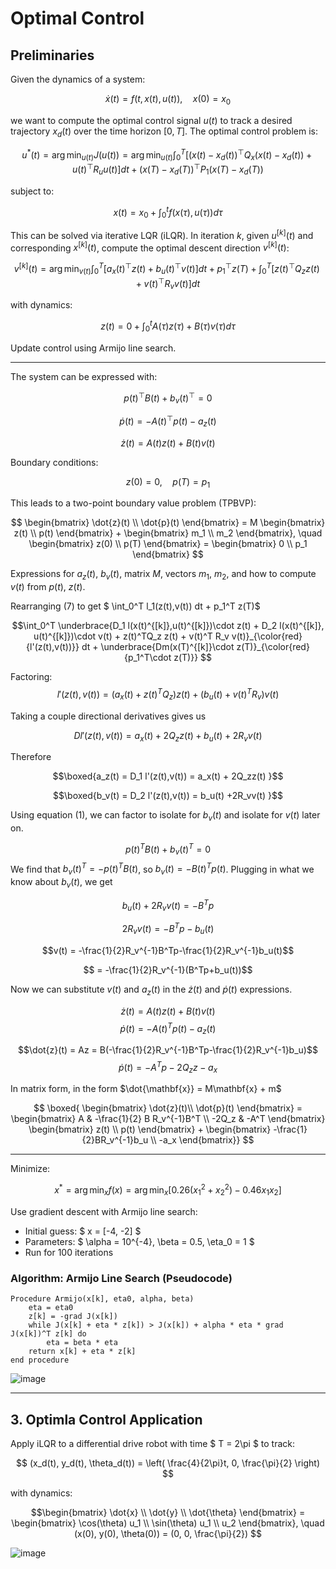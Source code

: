 # Optimal Control


## Preliminaries

Given the dynamics of a system:

$$
\dot{x}(t) = f(t, x(t), u(t)), \quad x(0) = x_0
$$

we want to compute the optimal control signal $u(t)$ to track a desired trajectory $x_d(t)$ over the time horizon $[0, T]$. The optimal control problem is:

$$
u^*(t) = \arg\min_{u(t)} J(u(t)) = \arg\min_{u(t)} \int_0^T \left[ (x(t) - x_d(t))^\top Q_x (x(t) - x_d(t)) + u(t)^\top R_u u(t) \right] dt + (x(T) - x_d(T))^\top P_1 (x(T) - x_d(T))
$$

subject to:

$$
x(t) = x_0 + \int_0^t f(x(\tau), u(\tau)) d\tau
$$

This can be solved via iterative LQR (iLQR). In iteration $k$, given $u^{[k]}(t)$ and corresponding $x^{[k]}(t)$, compute the optimal descent direction $v^{[k]}(t)$:

$$
v^{[k]}(t) = \arg\min_{v(t)} \int_0^T \left[ a_x(t)^\top z(t) + b_u(t)^\top v(t) \right] dt + p_1^\top z(T) + \int_0^T \left[ z(t)^\top Q_z z(t) + v(t)^\top R_v v(t) \right] dt
$$

with dynamics:

$$
z(t) = 0 + \int_0^t A(\tau) z(\tau) + B(\tau) v(\tau) d\tau
$$

Update control using Armijo line search.

---

The system can be expressed with:

$$
p(t)^\top B(t) + b_v(t)^\top = 0
$$

$$
\dot{p}(t) = -A(t)^\top p(t) - a_z(t)
$$

$$
\dot{z}(t) = A(t) z(t) + B(t) v(t)
$$

Boundary conditions:

$$
z(0) = 0, \quad p(T) = p_1
$$

This leads to a two-point boundary value problem (TPBVP): 

$$
\begin{bmatrix}
\dot{z}(t) \\
\dot{p}(t)
\end{bmatrix} = M
\begin{bmatrix}
z(t) \\
p(t)
\end{bmatrix} + 
\begin{bmatrix}
m_1 \\ 
m_2
\end{bmatrix}, \quad 
\begin{bmatrix}
z(0) \\
p(T)
\end{bmatrix} = 
\begin{bmatrix}
0 \\ 
p_1
\end{bmatrix}
$$

Expressions for $a_z(t)$, $b_v(t)$, matrix $M$, vectors $m_1$, $m_2$, and how to compute $v(t)$ from $p(t)$, $z(t)$.


Rearranging (7) to get $ \int_0^T l_1(z(t),v(t)) dt + p_1^T z(T)$

$$\int_0^T \underbrace{D_1 l(x(t)^{[k]},u(t)^{[k]})\cdot z(t) + D_2 l(x(t)^{[k]}, u(t)^{[k]})\cdot v(t) + z(t)^TQ_z z(t) + v(t)^T R_v v(t)}_{\color{red}{l'(z(t),v(t))}} dt + \underbrace{Dm(x(T)^{[k]}\cdot z(T)}_{\color{red}{p_1^T\cdot z(T)}} $$

Factoring:
$$l'(z(t),v(t)) =(a_x(t) + z(t)^TQ_z)z(t) + (b_u(t)+v(t)^TR_v)v(t) $$

Taking a couple directional derivatives gives us

$$ Dl'(z(t),v(t)) = a_x(t) +2Q_zz(t) + b_u(t) +2R_vv(t)$$

Therefore

$$\boxed{a_z(t)  = D_1 l'(z(t),v(t)) = a_x(t) + 2Q_zz(t)  }$$

$$\boxed{b_v(t)  = D_2 l'(z(t),v(t)) = b_u(t) +2R_vv(t)  }$$

Using equation (1), we can factor to isolate for $b_v(t)$ and isolate for $v(t)$ later on.

$$p(t)^TB(t) + b_v(t)^T = 0$$
We find that $b_v(t)^T = -p(t)^TB(t)$, so $b_v(t) = -B(t)^Tp(t)$.
Plugging in what we know about $b_v(t)$, we get

$$b_u(t) + 2R_vv(t) = -B^Tp$$

$$2R_vv(t) = -B^Tp -b_u(t)$$

$$v(t) = -\frac{1}{2}R_v^{-1}B^Tp-\frac{1}{2}R_v^{-1}b_u(t)$$

$$ = -\frac{1}{2}R_v^{-1}(B^Tp+b_u(t))$$

Now we can substitute $v(t)$ and $a_z(t)$ in the $\dot{z}(t)$ and $\dot{p}(t)$ expressions.

$$\dot{z}(t) = A(t)z(t) + B(t)v(t) $$
$$\dot{p}(t) = -A(t)^Tp(t) -a_z(t) $$

$$\dot{z}(t) = Az = B(-\frac{1}{2}R_v^{-1}B^Tp-\frac{1}{2}R_v^{-1}b_u)$$
$$\dot{p}(t) = -A^Tp -2Q_zz-a_x $$

In matrix form, in the form $\dot{\mathbf{x}} = M\mathbf{x} + m$

$$
\boxed{
\begin{bmatrix}
\dot{z}(t)\\
\dot{p}(t)
\end{bmatrix} = \begin{bmatrix}
A & -\frac{1}{2} B R_v^{-1}B^T \\
-2Q_z & -A^T
\end{bmatrix}
\begin{bmatrix}
z(t) \\
p(t)
\end{bmatrix} +
 \begin{bmatrix}
-\frac{1}{2}BR_v^{-1}b_u \\
-a_x
\end{bmatrix}}
$$


---

Minimize:

$$
x^* = \arg\min_x f(x) = \arg\min_x \left[ 0.26(x_1^2 + x_2^2) - 0.46 x_1 x_2 \right]
$$

Use gradient descent with Armijo line search:
- Initial guess: $ x = [-4, -2] $
- Parameters: $ \alpha = 10^{-4}, \beta = 0.5, \eta_0 = 1 $
- Run for 100 iterations


### Algorithm: Armijo Line Search (Pseudocode)

```
Procedure Armijo(x[k], eta0, alpha, beta)
    eta = eta0
    z[k] = -grad J(x[k])
    while J(x[k] + eta * z[k]) > J(x[k]) + alpha * eta * grad J(x[k])^T z[k] do
        eta = beta * eta
    return x[k] + eta * z[k]
end procedure
```

![image](https://github.com/user-attachments/assets/2d259f4b-afdd-4e60-855c-33adab013e01)



---

## 3. Optimla Control Application

Apply iLQR to a differential drive robot with time $ T = 2\pi $ to track:

$$
(x_d(t), y_d(t), \theta_d(t)) = \left( \frac{4}{2\pi}t, 0, \frac{\pi}{2} \right)
$$

with dynamics:

$$\begin{bmatrix}
\dot{x} \\
\dot{y} \\
\dot{\theta}
\end{bmatrix} =
\begin{bmatrix}
\cos(\theta) u_1 \\
\sin(\theta) u_1 \\
u_2
\end{bmatrix}, \quad
(x(0), y(0), \theta(0)) = (0, 0, \frac{\pi}{2})
$$

![image](https://github.com/user-attachments/assets/74b8809d-41d3-4bad-89d2-0534a0e32507)

